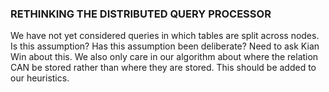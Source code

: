 ### RETHINKING THE DISTRIBUTED QUERY PROCESSOR ###

We have not yet considered queries in which tables are split across nodes. Is this assumption? Has this assumption been deliberate? Need to ask Kian Win about this.
We also only care in our algorithm about where the relation CAN be stored rather than where they are stored. This should be added to our heuristics.